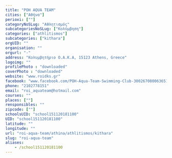 ```yaml
---
title: "ΡΟΗ AQUA TEAM"
cities: ["Αθήνα"]
perioxi: [""]
categoryNoSLug: "Αθλητισμός"
subcategoriesNoSLug: ["Κολύμβηση"]
categories: ["athlitismos"]
subcategories: ["kithara"]
orgUID: ""
organisation: ""
orgurl: "-"
address: "Κολυμβητήριο O.A.K.A, 15123 Athens, Greece"
logoimg: ""
profilePhoto : "downloaded"
coverPhoto : "downloaded"
website: "www.roidks.gr"
facebook: "www.facebook.com/ΡΟΗ-Aqua-Team-Swimming-Club-300267080063651/"
phone: "2102778151"
email: "roi_aquateam@hotmail.com"
courses: ""
places: [""]
rensponsibles: ""
zipcode: [""]
schoolsUID: "school151120181100"
UID: "school151120181100"
latitude: ""
longitude: ""
url: "roi-aqua-team/athina/athlitismos/kithara"
slug: "roi-aqua-team"
aliases:
    - /school151120181100
---
```





